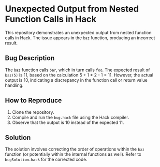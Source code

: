 # Unexpected Output from Nested Function Calls in Hack

This repository demonstrates an unexpected output from nested function calls in Hack.  The issue appears in the `baz` function, producing an incorrect result.

## Bug Description

The `baz` function calls `bar`, which in turn calls `foo`. The expected result of `baz(5)` is 11, based on the calculation 5 + 1 * 2 - 1 = 11. However, the actual output is 10, indicating a discrepancy in the function call or return value handling.

## How to Reproduce

1. Clone the repository.
2. Compile and run the `bug.hack` file using the Hack compiler.
3. Observe that the output is 10 instead of the expected 11.

## Solution

The solution involves correcting the order of operations within the `baz` function (or potentially within the internal functions as well). Refer to `bugSolution.hack` for the corrected code.